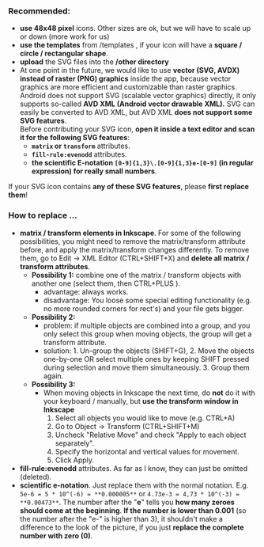 ### Recommended: 
- **use 48x48 pixel** icons. Other sizes are ok, but we will have to scale up or down (more work for us)
- **use the templates** from /templates , if your icon will have a **square / circle / rectangular shape**. 
- **upload** the SVG files into the **/other directory**
- At one point in the future, we would like to use **vector (SVG, AVDX) instead of raster (PNG) graphics** inside the app, 
because vector graphics are more efficient and customizable than raster graphics.  
Android does not support SVG (scalable vector graphics) directly, it only supports so-called **AVD XML (Android vector drawable XML).** 
SVG can easily be converted to AVD XML, but AVD XML **does not support some SVG features**.  
Before contributing your SVG icon, **open it inside a text editor and scan it for the following SVG features**: 
    - **``matrix`` or ``transform``** attributes. 
    - **``fill-rule:evenodd``** attributes. 
    - **the scientific E-notation ```[0-9]{1,3}\.[0-9]{1,3}e-[0-9]``` (in regular expression) for really small numbers**. 

If your SVG icon contains **any of these SVG features**, please **first replace them**! 

### How to replace ...
- **matrix / transform elements in Inkscape**. For some of the following possibilities, you might need to remove the matrix/transform attribute before, and apply the matrix/transform changes differently. To remove them, go to Edit -> XML Editor (CTRL+SHIFT+X) and **delete all matrix / transform attributes**. 
    - **Possibility 1:** combine one of the matrix / transform objects with another one (select them, then CTRL+PLUS ). 
        - advantage: always works. 
        - disadvantage:  You loose some special editing functionality (e.g. no more rounded corners for rect's) and your file gets bigger. 
    - **Possibility 2:** 
        - problem: if multiple objects are combined into a group, and you only select this group when moving objects, the group will get a transform attribute. 
        - solution: 1. Un-group the objects (SHIFT+G), 2. Move the objects one-by-one OR select multiple ones by keeping SHIFT pressed during selection and move them simultaneously. 3. Group them again. 
    - **Possibility 3:**
        - When moving objects in Inkscape the next time, do **not** do it with your keyboard / manually, but **use the transform window in Inkscape**
            1. Select all objects you would like to move (e.g. CTRL+A)
            2. Go to Object -> Transform (CTRL+SHIFT+M)
            3. Uncheck "Relative Move" and check "Apply to each object separately". 
            4. Specify the horizontal and vertical values for movement. 
            5. Click Apply. 
- **fill-rule:evenodd** attributes. As far as I know, they can just be omitted (deleted). 
- **scientific e-notation**. Just replace them with the normal notation. E.g. ``5e-6 = 5 * 10^(-6) = **0.000005**`` or ``4.73e-3 = 4,73 * 10^(-3) = **0.00473**``. The number after the "**e**" tells you **how many zeroes should come at the beginning**. **If the number is lower than 0.001** (so the number after the "e-" is higher than 3), it shouldn't make a difference to the look of the picture, if you just **replace the complete number with zero (0)**. 